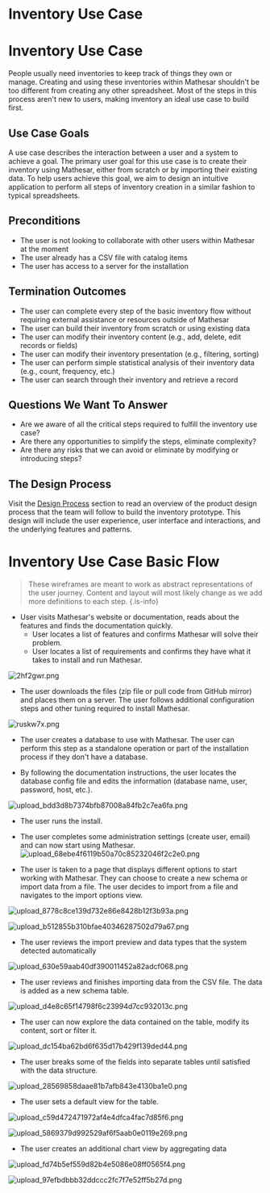 # Inventory Use Case

# Inventory Use Case
People usually need inventories to keep track of things they own or manage. Creating and using these inventories within Mathesar shouldn't be too different from creating any other spreadsheet. Most of the steps in this process aren't new to users, making inventory an ideal use case to build first.

## Use Case Goals
A use case describes the interaction between a user and a system to achieve a goal. The primary user goal for this use case is to create their inventory using Mathesar, either from scratch or by importing their existing data. To help users achieve this goal, we aim to design an intuitive application to perform all steps of inventory creation in a similar fashion to typical spreadsheets.

## Preconditions
* The user is not looking to collaborate with other users within Mathesar at the moment
* The user already has a CSV file with catalog items
* The user has access to a server for the installation

## Termination Outcomes
- The user can complete every step of the basic inventory flow without requiring external assistance or resources outside of Mathesar
- The user can build their inventory from scratch or using existing data
- The user can modify their inventory content (e.g., add, delete, edit records or fields)
- The user can modify their inventory presentation (e.g., filtering, sorting)
- The user can perform simple statistical analysis of their inventory data (e.g., count, frequency, etc.)
- The user can search through their inventory and retrieve a record

## Questions We Want To Answer
* Are we aware of all the critical steps required to fulfill the inventory use case?
* Are there any opportunities to simplify the steps, eliminate complexity?
* Are there any risks that we can avoid or eliminate by modifying or introducing steps?

## The Design Process
Visit the [Design Process](/design/process) section to read an overview of the product design process that the team will follow to build the inventory prototype. This design will include the user experience, user interface and interactions, and the underlying features and patterns.

# Inventory Use Case Basic Flow
> These wireframes are meant to work as abstract representations of the user journey. Content and layout will most likely change as we add more definitions to each step.
{.is-info}

- User visits Mathesar's website or documentation, reads about the features and finds the documentation quickly.
    - User locates a list of features and confirms Mathesar will solve their problem.
    - User locates a list of requirements and confirms they have what it takes to install and run Mathesar.

![2hf2gwr.png](/assets/design/exploration/use-cases/inventory-use-case/2hf2gwr.png)

- The user downloads the files (zip file or pull code from GitHub mirror) and places them on a server. The user follows additional configuration steps and other tuning required to install Mathesar.

![ruskw7x.png](/assets/design/exploration/use-cases/inventory-use-case/ruskw7x.png)

- The user creates a database to use with Mathesar. The user can perform this step as a standalone operation or part of the installation process if they don't have a database.
 
- By following the documentation instructions, the user locates the database config file and edits the information (database name, user, password, host, etc.). 

![upload_bdd3d8b7374bfb87008a84fb2c7ea6fa.png](/assets/design/exploration/use-cases/inventory-use-case/upload_bdd3d8b7374bfb87008a84fb2c7ea6fa.png)

- The user runs the install.

- The user completes some administration settings (create user, email) and can now start using Mathesar.
![upload_68ebe4f6119b50a70c85232046f2c2e0.png](/assets/design/exploration/use-cases/inventory-use-case/upload_68ebe4f6119b50a70c85232046f2c2e0.png)

- The user is taken to a page that displays different options to start working with Mathesar. They can choose to create a new schema or import data from a file. The user decides to import from a file and navigates to the import options view.

![upload_8778c8ce139d732e86e8428b12f3b93a.png](/assets/design/exploration/use-cases/inventory-use-case/upload_8778c8ce139d732e86e8428b12f3b93a.png)

![upload_b512855b310bfae40346287502d79a67.png](/assets/design/exploration/use-cases/inventory-use-case/upload_b512855b310bfae40346287502d79a67.png)

- The user reviews the import preview and data types that the system detected automatically

![upload_630e59aab40df390011452a82adcf068.png](/assets/design/exploration/use-cases/inventory-use-case/upload_630e59aab40df390011452a82adcf068.png)

- The user reviews and finishes importing data from the CSV file. The data is added as a new schema table.

![upload_d4e8c65f14798f6c23994d7cc932013c.png](/assets/design/exploration/use-cases/inventory-use-case/upload_d4e8c65f14798f6c23994d7cc932013c.png)

- The user can now explore the data contained on the table, modify its content, sort or filter it.

![upload_dc154ba62bd6f635d17b429f139ded44.png](/assets/design/exploration/use-cases/inventory-use-case/upload_dc154ba62bd6f635d17b429f139ded44.png)

- The user breaks some of the fields into separate tables until satisfied with the data structure.

![upload_28569858daae81b7afb843e4130ba1e0.png](/assets/design/exploration/use-cases/inventory-use-case/upload_28569858daae81b7afb843e4130ba1e0.png)

- The user sets a default view for the table.

![upload_c59d472471972af4e4dfca4fac7d85f6.png](/assets/design/exploration/use-cases/inventory-use-case/upload_c59d472471972af4e4dfca4fac7d85f6.png)

![upload_5869379d992529af6f5aab0e0119e269.png](/assets/design/exploration/use-cases/inventory-use-case/upload_5869379d992529af6f5aab0e0119e269.png)

- The user creates an additional chart view by aggregating data

![upload_fd74b5ef559d82b4e5086e08ff0565f4.png](/assets/design/exploration/use-cases/inventory-use-case/upload_fd74b5ef559d82b4e5086e08ff0565f4.png)

![upload_97efbdbbb32ddccc2fc7f7e52ff5b27d.png](/assets/design/exploration/use-cases/inventory-use-case/upload_97efbdbbb32ddccc2fc7f7e52ff5b27d.png)
